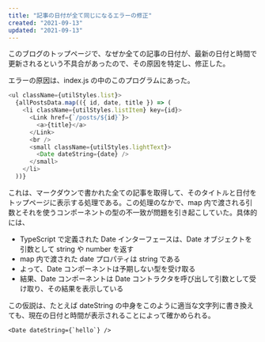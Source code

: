```yaml
---
title: "記事の日付が全て同じになるエラーの修正"
created: "2021-09-13"
updated: "2021-09-13"
---
```


このブログのトップページで、なぜか全ての記事の日付が、最新の日付と時間で更新されるという不具合があったので、その原因を特定し、修正した。

エラーの原因は、index.js の中のこのプログラムにあった。

```JavaScript
<ul className={utilStyles.list}>
  {allPostsData.map(({ id, date, title }) => (
    <li className={utilStyles.listItem} key={id}>
      <Link href={`/posts/${id}`}>
        <a>{title}</a>
      </Link>
      <br />
      <small className={utilStyles.lightText}>
        <Date dateString={date} />
      </small>
    </li>
  ))}
```

これは、マークダウンで書かれた全ての記事を取得して、そのタイトルと日付をトップページに表示する処理である。この処理のなかで、map 内で渡される引数とそれを使うコンポーネントの型の不一致が問題を引き起こしていた。具体的には、

- TypeScript で定義された Date インターフェースは、Date オブジェクトを引数として string や number を返す
- map 内で渡された date プロパティは string である
- よって、Date コンポーネントは予期しない型を受け取る
- 結果、Date コンポーネントは Date コントラクタを呼び出して引数として受け取り、その結果を表示している

この仮説は、たとえば dateString の中身をこのように適当な文字列に書き換えても、現在の日付と時間が表示されることによって確かめられる。

```
<Date dateString={`hello`} />
```
